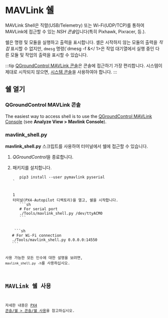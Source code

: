 # MAVLink 쉘

MAVLink Shell은 직렬(USB/Telemetry) 또는 Wi-Fi(UDP/TCP)를 통하여 MAVLink에 접근할 수 있는 *NSH 콘솔*입니다(특히 Pixhawk, Pixracer, 등.).

쉘은 명령 및 모듈을 실행하고 출력을 표시합니다. 셸은 시작하지 않는 모듈의 출력을 *직접* 표시할 수 없지만, `dmesg` 명령(`dmesg -f &</ 1>은 작업 대기열에서 실행 중인 다른 모듈 및 작업의 출력을 표시할 수 있습니다.</p>

<p spaces-before="0">:::tip
<a href="#qgroundcontrol">QGroundControl MAVLink 콘솔</a>은 콘솔에 접근하기 가장 편리합니다.
시스템이 제대로 시작되지 않으면, <a href="../debug/system_console.md">시스템 콘솔</a>을 사용하여야 합니다.
:::</p>

<h2 spaces-before="0">쉘 열기</h2>

<a id="qgroundcontrol"></a>

<h3 spaces-before="0">QGroundControl MAVLink 콘솔</h3>

<p spaces-before="0">The easiest way to access shell is to use the <a href="https://docs.qgroundcontrol.com/master/en/analyze_view/mavlink_console.html">QGroundControl MAVLink Console</a> (see <strong x-id="1">Analyze View &#062; Mavlink Console</strong>).</p>

<h3 spaces-before="0">mavlink_shell.py</h3>

<p spaces-before="0"><strong x-id="1">mavlink_shell.py</strong> 스크립트를 사용하여 터미널에서 쉘에 접근할 수 있습니다.</p>

<ol start="1">
<li><em x-id="3">QGroundControl</em>을 종료합니다.</li>
<li><p spaces-before="0">패키지를 설치합니다.
<pre><code class="sh">   pip3 install --user pymavlink pyserial
`</pre></li>
1
터미널(PX4-Autopilot 디렉토리)을 열고, 쉘을 시작합니다.
   ```sh
   # For serial port
   ./Tools/mavlink_shell.py /dev/ttyACM0
   ```
</ol>
    ```sh
   # For Wi-Fi connection
   ./Tools/mavlink_shell.py 0.0.0.0:14550
   ```

사용 가능한 모든 인수에 대한 설명을 보려면, `mavlink_shell.py -h`를 사용하십시오.

## MAVLink 쉘 사용

자세한 내용은 [PX4 콘솔/쉘 > 콘솔/쉘 사용](../debug/consoles.md#using_the_console)을 참고하십시오.
